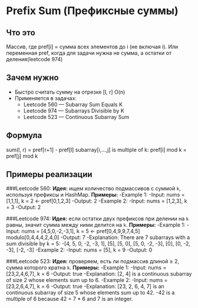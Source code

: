 # Prefix Sum (Префиксные суммы)

## Что это
Массив, где pref[i] = сумма всех элементов до i (не включая i).
Или переменная pref, когда для задачи нужна не сумма, а остатки от деления(leetcode 974)

## Зачем нужно
- Быстро считать сумму на отрезке [l, r] O(n)
- Применяется в задачах:
  - Leetcode 560 — Subarray Sum Equals K
  - Leetcode 974 — Subarrays Divisible by K
  - Leetcode 523 — Continuous Subarray Sum

## Формула
sum(l, r) = pref[r+1] - pref[l]
subarray[i,...,j] is multiple of k: pref[i] mod k = pref[j] mod k

## Примеры реализации
###Leetcode 560:
**Идея:** ищем количество подмассивов с суммой `k`, используя префиксы и HashMap.
**Примеры:**
  -Example 1:
    -Input: nums = [1,1,1], k = 2 <- pref[0,1,2,3]
    -Output: 2
  -Example 2:
    -Input: nums = [1,2,3], k = 3
    -Output: 2



###Leetcode 974:
**Идея:** если остатки двух префиксов при делении на `k` равны, значит сумма между ними делится на `k`.
**Примеры:**
  -Example 1:
    -Input: nums = [4,5,0,-2,-3,1], k = 5 <- pref[0,4,9,9,7,4,5] modulo[0,4,4,4,2,4,0]
    -Output: 7
    -Explanation: There are 7 subarrays with a sum divisible by k = 5:
    -[4, 5, 0, -2, -3, 1], [5], [5, 0], [5, 0, -2, -3], [0], [0, -2, -3], [-2, -3]
  -Example 2:
    -Input: nums = [5], k = 9
    -Output: 0



###Leetcode 523:
**Идея:** проверяем, есть ли подмассив длиной ≥ 2, сумма которого кратна `k`.
**Примеры:**
  -Example 1:
    -Input: nums = [23,2,4,6,7], k = 6
    -Output: true
    -Explanation: [2, 4] is a continuous subarray of size 2 whose elements sum up to 6.
  -Example 2:
    -Input: nums = [23,2,6,4,7], k = 6
    -Output: true
    -Explanation: [23, 2, 6, 4, 7] is an continuous subarray of size 5 whose elements sum up to 42.
    -42 is a multiple of 6 because 42 = 7 * 6 and 7 is an integer.






